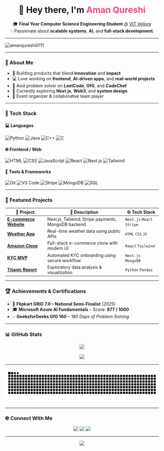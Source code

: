 <!-- Profile Header -->
<h1 align="center">👋 Hey there, I'm <span style="color:#FF4081;">Aman Qureshi</span></h1>

<p align="center">
  🎓 <strong>Final Year Computer Science Engineering Student</strong> @ <a href="https://vit.ac.in/" target="_blank">VIT Vellore</a>  
  <br>
  💡 Passionate about <strong>scalable systems</strong>, <strong>AI</strong>, and <strong>full-stack development</strong>.
</p>

---

<p align="left"> <img src="https://komarev.com/ghpvc/?username=amanqureshi0111&label=Profile%20views&color=0e75b6&style=flat" alt="amanqureshi0111" /> </p>

---

### 💫 About Me  

- 🚀 Building products that blend **innovation** and **impact**  
- 💻 Love working on **frontend**, **AI-driven apps**, and **real-world projects**  
- 🧩 Avid problem solver on **LeetCode**, **GfG**, and **CodeChef**  
- 🎯 Currently exploring **Next.js**, **Web3**, and **system design**  
- 🎉 Event organizer & collaborative team player  

---

### 🧠 Tech Stack  

#### 💻 Languages
![Python](https://img.shields.io/badge/Python-3776AB?style=for-the-badge&logo=python&logoColor=white)
![Java](https://img.shields.io/badge/Java-ED8B00?style=for-the-badge&logo=openjdk&logoColor=white)
![C++](https://img.shields.io/badge/C++-00599C?style=for-the-badge&logo=cplusplus&logoColor=white)
![C](https://img.shields.io/badge/C-03599C?style=for-the-badge&logo=c&logoColor=white)

#### 🌐 Frontend / Web
![HTML](https://img.shields.io/badge/HTML5-E44D26?style=for-the-badge&logo=html5&logoColor=white)
![CSS](https://img.shields.io/badge/CSS3-264DE4?style=for-the-badge&logo=css3&logoColor=white)
![JavaScript](https://img.shields.io/badge/JavaScript-F7E01D?style=for-the-badge&logo=javascript&logoColor=black)
![React](https://img.shields.io/badge/React-20232A?style=for-the-badge&logo=react&logoColor=61DAFB)
![Next.js](https://img.shields.io/badge/Next.js-111111?style=for-the-badge&logo=next.js&logoColor=white)
![Tailwind](https://img.shields.io/badge/Tailwind_CSS-38BDF8?style=for-the-badge&logo=tailwindcss&logoColor=white)

#### 🧩 Tools & Frameworks
![Git](https://img.shields.io/badge/Git-F05033?style=for-the-badge&logo=git&logoColor=white)
![VS Code](https://img.shields.io/badge/VS%20Code-007ACC?style=for-the-badge&logo=visualstudiocode&logoColor=white)
![Stripe](https://img.shields.io/badge/Stripe-008CDD?style=for-the-badge&logo=stripe&logoColor=white)
![MongoDB](https://img.shields.io/badge/MongoDB-4EA94B?style=for-the-badge&logo=mongodb&logoColor=white)
![SQL](https://img.shields.io/badge/SQL-316192?style=for-the-badge&logo=postgresql&logoColor=white)

---

### 🧩 Featured Projects  

| 🚀 Project | 🧠 Description | ⚙️ Tech Stack |
|-------------|----------------|----------------|
| **[E-commerce Website](#)** | Next.js, Tailwind, Stripe payments, MongoDB backend | `Next.js` `React` `Stripe` |
| **[Weather App](https://github.com/AmanQureshi0111/WeatherApp)** | Real-time weather data using public APIs | `HTML` `CSS` `JS` |
| **[Amazon Clone](https://github.com/AmanQureshi0111/amazon-clone)** | Full-stack e-commerce clone with modern UI | `React` `Tailwind` |
| **[KYC MVP](https://github.com/AmanQureshi0111/kyc_mvp)** | Automated KYC onboarding using secure workflow | `Next.js` `MongoDB` |
| **[Titanic Report](https://github.com/AmanQureshi0111/titanic_report)** | Exploratory data analysis & visualization | `Python` `Pandas` |

---

### 🏆 Achievements & Certifications  

- 🏅 **Flipkart GRiD 7.0 – National Semi-Finalist** *(2025)*  
- 🎓 **Microsoft Azure AI Fundamentals** – Score: **877 / 1000**  
- 💡 **GeeksforGeeks GfG 160** – *160 Days of Problem Solving*  

---

### 📊 GitHub Stats  

<p align="center">
  <!-- <img src="https://github-readme-stats.vercel.app/api?username=AmanQureshi0111&show_icons=true&theme=tokyonight" height="180" /> -->
  <img src="https://github-readme-streak-stats.herokuapp.com/?user=AmanQureshi0111&theme=tokyonight" height="180" />
</p> 

<p align="center">
  <img src="https://github-readme-activity-graph.vercel.app/graph?username=AmanQureshi0111&theme=react-dark&hide_border=true&area=true" />
</p>

---

<picture>
  <source media="(prefers-color-scheme: dark)" srcset="https://raw.githubusercontent.com/AmanQureshi0111/AmanQureshi0111/output/github-contribution-grid-snake-dark.svg" />
  <source media="(prefers-color-scheme: light)" srcset="https://raw.githubusercontent.com/AmanQureshi0111/AmanQureshi0111/output/github-contribution-grid-snake.svg" />
  <img alt="github contribution grid snake animation" src="https://raw.githubusercontent.com/AmanQureshi0111/AmanQureshi0111/output/github-contribution-grid-snake.svg" />
</picture>

---

### 🌐 Connect With Me  

<p align="center">
  <a href="https://www.linkedin.com/in/aman-qureshi-ab7811253/"><img src="https://img.shields.io/badge/LinkedIn-0A66C2?style=for-the-badge&logo=linkedin&logoColor=white"></a>
  <a href="https://x.com/AmanQur58249970"><img src="https://img.shields.io/badge/X-000000?style=for-the-badge&logo=x&logoColor=white"></a>
  <a href="https://www.instagram.com/amanqureshi2502_/"><img src="https://img.shields.io/badge/Instagram-E4405F?style=for-the-badge&logo=instagram&logoColor=white"></a>
</p>

---

<p align="center">
  <img src="https://capsule-render.vercel.app/api?type=waving&color=0:6a11cb,100:2575fc&height=100&section=footer"/>
</p>
